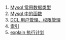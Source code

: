 1. [Mysql 常用数据类型][mysql01]
1. [Mysql 中的函数][mysql02]
1. [DCL 用户管理、权限管理][mysql03]
1. [索引][index]
1. [explain 执行计划][explain]









[explain]: https://fgq233.github.io/md/mysql/explain
[index]: https://fgq233.github.io/md/mysql/index
[mysql01]: https://fgq233.github.io/md/mysql/mysql01
[mysql02]: https://fgq233.github.io/md/mysql/mysql02
[mysql03]: https://fgq233.github.io/md/mysql/mysql03
[mysql04]: https://fgq233.github.io/md/mysql/mysql04
